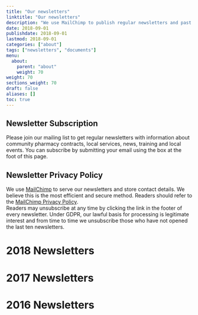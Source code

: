 ```yaml
---
title: "Our newsletters"
linktitle: "Our newsletters"
description: "We use MailChimp to publish regular newsletters and past issues are linked here"
date: 2018-09-01
publishdate: 2018-09-01
lastmod: 2018-09-01
categories: ["about"]
tags: ["newsletters", "documents"]
menu:
  about:
    parent: "about"
    weight: 70
weight: 70
sections_weight: 70
draft: false
aliases: []
toc: true
---
```


## Newsletter Subscription  

Please join our mailing list to get regular newsletters with information about community pharmacy contracts, local services, 
news, training and local events. You can subscribe by submitting your email using the box at the foot of this page.  

## Newsletter Privacy Policy  

We use [MailChimp](http://mailchimp.com) to serve our newsletters and store contact details. We believe this is the most efficient 
and secure method. Readers should refer to the [MailChimp Privacy Policy](https://mailchimp.com/legal/privacy/).  
Readers may unsubscribe at any time by clicking the link in the footer of every newsletter. 
Under GDPR, our lawful basis for processing is legitimate interest and from time to time we unsubscribe those who have not opened 
the last ten newsletters.  


# 2018 Newsletters  

<style type="text/css">
.display_archive <!--{font-family: arial,verdana; font-size: 12px;}-->
.campaign {line-height: 125%; margin: 5px;}
//
</style>
<script language="javascript" src="//northoftynelpc.us3.list-manage.com/generate-js/?u=310b8c606711c91df50f7527c&fid=22925&show=100" type="text/javascript"></script>
  
# 2017 Newsletters

<style type="text/css">
.display_archive <!-- {font-family: arial,verdana; font-size: 12px;} -->
.campaign {line-height: 125%; margin: 5px;}
//
</style>
<script language="javascript" src="//northoftynelpc.us3.list-manage.com/generate-js/?u=310b8c606711c91df50f7527c&fid=22929&show=100" type="text/javascript"></script>

# 2016 Newsletters

<style type="text/css">
.display_archive <!-- {font-family: arial,verdana; font-size: 12px;} -->
.campaign {line-height: 125%; margin: 5px;}
//
</style>
<script language="javascript" src="//northoftynelpc.us3.list-manage.com/generate-js/?u=310b8c606711c91df50f7527c&fid=22933&show=100" type="text/javascript"></script>
